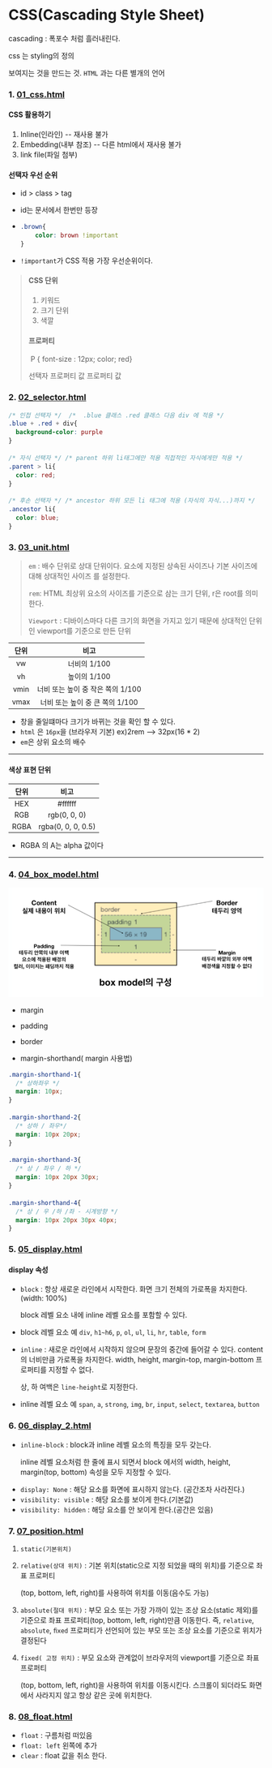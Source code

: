 # CSS(Cascading Style Sheet)

cascading  : 폭포수 처럼 흘러내린다. 

css 는 styling의 정의

보여지는 것을 만드는 것. `HTML` 과는 다른 별개의 언어

### 1. [01_css.html](./01_css.html)

#### CSS 활용하기

1. Inline(인라인) -- 재사용 불가
2. Embedding(내부 참조) -- 다른 html에서 재사용 불가
3. link file(파일 첨부)



#### 선택자 우선 순위

* id > class > tag

* id는 문서에서 한번만 등장

* ```css
  .brown{
      color: brown !important
  }
  ```

* `!important`가 CSS 적용 가장 우선순위이다.



> #### CSS 단위
>
> 1. 키워드
> 2. 크기 단위
> 3. 색깔
>
> #### 프로퍼티 
>
> ​     P     { font-size : 12px;    color; red}
>
> 선택자  프로퍼티    값       프로퍼티 값



### 2. [02_selector.html](./02_selector.html)

```css
/* 인접 선택자 */  /*  .blue 클래스 .red 클래스 다음 div 에 적용 */
.blue + .red + div{
  background-color: purple
}

/* 자식 선택자 */ /* parent 하위 li태그에만 적용 직접적인 자식에게만 적용 */
.parent > li{
  color: red;
}

/* 후손 선택자 */ /* ancestor 하위 모든 li 태그에 적용 (자식의 자식...)까지 */
.ancestor li{
  color: blue;
}
```



### 3. [03_unit.html](./03_unit.html)

> `em` : 배수 단위로 상대 단위이다. 요소에 지정된 상속된 사이즈나 기본 사이즈에 대해 상대적인 사이즈 를 설정한다. 
>
> `rem`:  HTML 최상위 요소의 사이즈를 기준으로 삼는 크기 단위, r은 root를 의미한다.
>
>  
>
> `Viewport` : 디바이스마다 다른 크기의 화면을 가지고 있기 때문에 상대적인 단위인 viewport를 기준으로 만든 단위

| 단위 |               비고                |
| :--: | :-------------------------------: |
|  vw  |           너비의 1/100            |
|  vh  |           높이의 1/100            |
| vmin | 너비 또는 높이 중 작은 쪽의 1/100 |
| vmax |  너비 또는 높이 중 큰 쪽의 1/100  |

* 창을 줄일떄마다 크기가 바뀌는 것을 확인 할 수 있다.
* `html` 은 `16px`을 (브라우저 기본) ex)2rem --> 32px(16 * 2)
* `em`은 상위 요소의 배수

---

#### 색상 표현 단위

| 단위 |        비고        |
| :--: | :----------------: |
| HEX  |      #ffffff       |
| RGB  |    rgb(0, 0, 0)    |
| RGBA | rgba(0, 0, 0, 0.5) |

* RGBA 의 A는 alpha 값이다

---



### 4. [04_box_model.html](./04_box_model.html)

 ![](./images/1.PNG)

* margin
* padding
* border



* margin-shorthand( margin 사용법)

```css
.margin-shorthand-1{
  /* 상하좌우 */
  margin: 10px;
}

.margin-shorthand-2{
  /* 상하 / 좌우*/
  margin: 10px 20px;
}

.margin-shorthand-3{
  /* 상 / 좌우 / 하 */
  margin: 10px 20px 30px;
}

.margin-shorthand-4{
  /* 상 / 우 /하 /좌 - 시계방향 */
  margin: 10px 20px 30px 40px;
}
```





### 5. [05_display.html](05_dispaly.html)

#### display 속성

* `block` : 항상 새로운 라인에서 시작한다. 화면 크기 전체의 가로폭을 차지한다.(width: 100%)

  block 레벨 요소 내에 inline 레벨 요소를 포함할 수 있다.

* block 레벨 요소 예 `div`, `h1~h6`, `p`, `ol`, `ul`, `li`, `hr`, `table`, `form` 



* `inline` : 새로운 라인에서 시작하지 않으며 문장의 중간에 들어갈 수 있다. content의 너비만큼 가로폭을 차지한다. width, height, margin-top, margin-bottom 프로퍼티를 지정할 수 없다.

  상, 하 여백은 `line-height`로 지정한다.

* inline 레벨 요소 예 `span`, `a`, `strong`, `img`, `br`, `input`, `select`, `textarea`, `button`





### 6. [06_display_2.html](06_display_2.html)



- `inline-block` : block과 inline 레벨 요소의 특징을 모두 갖는다.

  inline 레벨 요소처럼 한 줄에 표시 되면서 block 에서의 width, height, margin(top, bottom) 속성을 모두 지정할 수 있다.

  

* `display: None`  : 해당 요소를 화면에 표시하지 않는다. (공간조차 사라진다.)
* `visibility: visible` : 해당 요소를 보이게 한다.(기본값)
* `visibility: hidden` : 해당 요소를 안 보이게 한다.(공간은 있음)



### 7. [07_position.html](07_position.html)



1. `static(기본위치)`

2. `relative(상대 위치)` :  기본 위치(static으로 지정 되었을 때의 위치)를 기준으로 좌표 프로퍼티

    (top, bottom, left, right)를 사용하여 위치를 이동(음수도 가능)

3. `absolute(절대 위치)` :  부모 요소 또는 가장 가까이 있는 조상 요소(static 제외)를 기준으로 좌표 프로퍼티(top, bottom, left, right)만큼 이동한다. 즉, `relative`, `absolute`, `ﬁxed` 프로퍼티가 선언되어 있는 부모 또는 조상 요소를 기준으로 위치가 결정된다

4. `fixed( 고정 위치)` :  부모 요소와 관계없이 브라우저의 viewport를 기준으로 좌표 프로퍼티

   (top, bottom, left, right)을 사용하여 위치를 이동시킨다. 스크롤이 되더라도 화면에서 사라지지 않고 항상 같은 곳에 위치한다.



### 8. [08_float.html](08_float.html)



* `float` : 구름처럼 떠있음
* `float: left` 왼쪽에 추가
* `clear` : float 값을 취소 한다.